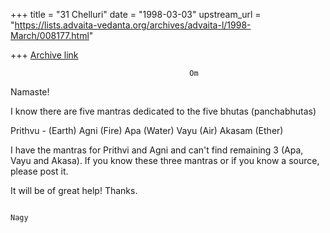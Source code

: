 +++
title = "31 Chelluri"
date = "1998-03-03"
upstream_url = "https://lists.advaita-vedanta.org/archives/advaita-l/1998-March/008177.html"

+++
[Archive link](https://lists.advaita-vedanta.org/archives/advaita-l/1998-March/008177.html)

                                            Om

Namaste!

I know there are five mantras dedicated to the five bhutas (panchabhutas)

Prithvu  -  (Earth)     Agni  (Fire)   Apa  (Water)    Vayu  (Air)  Akasam
(Ether)

I have the mantras for Prithvi and Agni and can't find remaining 3 (Apa, Vayu
and Akasa).   If you know these three mantras or if you know a source, please
post it.

It will be of great help!      Thanks.


                                                                         Nagy

